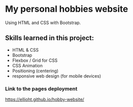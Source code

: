 # My personal hobbies website
Using HTML and CSS with Bootstrap.

## Skills learned in this project:
- HTML & CSS
- Bootstrap
- Flexbox / Grid for CSS
- CSS Animation
- Positioning (centering)
- responsive web design (for mobile devices)

### Link to the pages deployment
https://ellioht.github.io/hobby-website/

